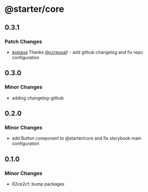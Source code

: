 # @starter/core

## 0.3.1

### Patch Changes

- [`8e6b8a4`](https://github.com/ccreusat/starter-monorepo-turborepo-vite/commit/8e6b8a453a3fcab269c52464a321d949d177bf4d) Thanks [@ccreusat](https://github.com/ccreusat)! - add github changelog and fix repo configuration

## 0.3.0

### Minor Changes

- adding changelog-github

## 0.2.0

### Minor Changes

- add Button component to @starter/core and fix storybook main configuration

## 0.1.0

### Minor Changes

- 62ce2cf: bump packages

